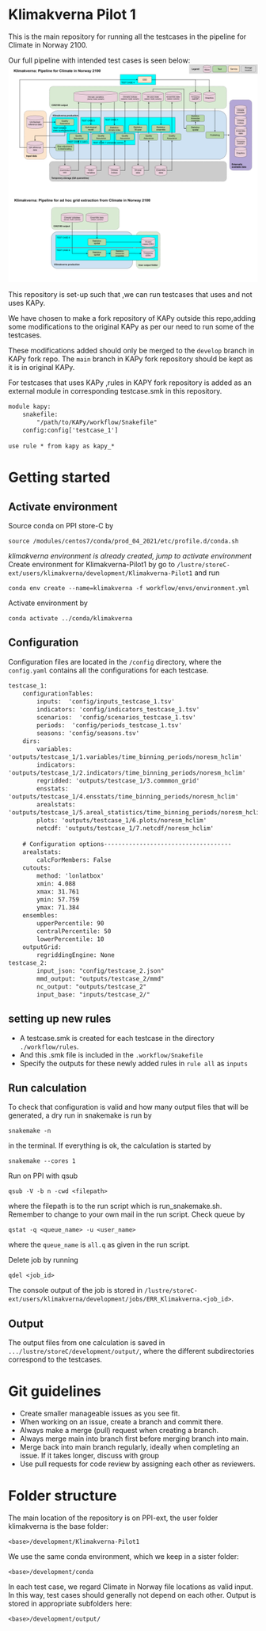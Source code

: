 # Klimakverna Pilot 1
This is the main repository for running all the testcases in the pipeline for Climate in Norway 2100. 

Our full pipeline with intended test cases is seen below:
![Flow chart with test cases Klimakverna](./flowchart.png)

This repository is set-up such that ,we can run testcases that uses and not uses KAPy. 

We have chosen to make a fork repository of KAPy outside this repo,adding some modifications to the original KAPy as per our need to run some of the testcases. 

These modifications added should only be merged to the `develop` branch in KAPy fork repo. The  `main` branch in KAPy fork repository should be kept as it is in original KAPy.

For testcases that uses KAPy ,rules in KAPY fork repository is added as an external module in corresponding testcase.smk in this repository.

```console
module kapy:
    snakefile:
        "/path/to/KAPy/workflow/Snakefile"
    config:config['testcase_1']

use rule * from kapy as kapy_*
```



# Getting started

## Activate environment

Source conda on PPI store-C by 
```console
source /modules/centos7/conda/prod_04_2021/etc/profile.d/conda.sh
```
*klimakverna environment is already created, jump to activate environment*
Create environment for Klimakverna-Pilot1 by go to `/lustre/storeC-ext/users/klimakverna/development/Klimakverna-Pilot1` and run 

```console
conda env create --name=klimakverna -f workflow/envs/environment.yml
```

Activate environment by
```
conda activate ../conda/klimakverna
```

## Configuration

Configuration files are located in the `/config` directory, where the `config.yaml` contains all the configurations for each testcase.

```
testcase_1:
    configurationTables:
        inputs:  'config/inputs_testcase_1.tsv'
        indicators: 'config/indicators_testcase_1.tsv'
        scenarios:  'config/scenarios_testcase_1.tsv'
        periods:  'config/periods_testcase_1.tsv'
        seasons: 'config/seasons.tsv'
    dirs:
        variables: 'outputs/testcase_1/1.variables/time_binning_periods/noresm_hclim'
        indicators: 'outputs/testcase_1/2.indicators/time_binning_periods/noresm_hclim'
        regridded: 'outputs/testcase_1/3.commmon_grid'
        ensstats: 'outputs/testcase_1/4.ensstats/time_binning_periods/noresm_hclim'
        arealstats: 'outputs/testcase_1/5.areal_statistics/time_binning_periods/noresm_hclim'
        plots: 'outputs/testcase_1/6.plots/noresm_hclim'
        netcdf: 'outputs/testcase_1/7.netcdf/noresm_hclim'

    # Configuration options------------------------------------
    arealstats:
        calcForMembers: False
    cutouts:
        method: 'lonlatbox'
        xmin: 4.088
        xmax: 31.761
        ymin: 57.759
        ymax: 71.384
    ensembles:
        upperPercentile: 90
        centralPercentile: 50
        lowerPercentile: 10
    outputGrid:
        regriddingEngine: None
testcase_2:        
        input_json: "config/testcase_2.json"
        mmd_output: "outputs/testcase_2/mmd"
        nc_output: "outputs/testcase_2"
        input_base: "inputs/testcase_2/"

```  


## setting up new rules

- A testcase.smk is created for each testcase in the directory `./workflow/rules`.
- And this .smk file is included in the `.workflow/Snakefile`
- Specify the outputs for these newly added rules in  `rule all` as `inputs`


## Run calculation

To check that configuration is valid and how many output files that will be generated, a dry run in snakemake is run by 

```console
snakemake -n
```

in the terminal. If everything is ok, the calculation is started by

```console
snakemake --cores 1
```

Run on PPI with qsub

```console
qsub -V -b n -cwd <filepath>
```
where the filepath is to the run script which is run_snakemake.sh. Remember to change to your own mail in the run script.
Check queue by 

```console
qstat -q <queue_name> -u <user_name>
```
where the `queue_name` is `all.q` as given in the run script.

Delete job by running

```console
qdel <job_id>
```

The console output of the job is stored in `/lustre/storeC-ext/users/klimakverna/development/jobs/ERR_Klimakverna.<job_id>`.


## Output

The output files from one calculation is saved in `.../lustre/storeC/development/output/`, where the different subdirectories correspond to the testcases. 

# Git guidelines
- Create smaller manageable issues as you see fit.
- When working on an issue, create a branch and commit there.
- Always make a merge (pull) request when creating a branch.
- Always merge main into branch first before merging branch into main.
- Merge back into main branch regularly, ideally when completing an issue. If it takes longer, discuss with group
- Use pull requests for code review by assigning each other as reviewers.

# Folder structure
The main location of the repository is on PPI-ext, the user folder klimakverna is the base folder:
```
<base>/development/Klimakverna-Pilot1
```
We use the same conda environment, which we keep in a sister folder:
```
<base>/development/conda
```
In each test case, we regard Climate in Norway file locations as valid input. In this way, test cases should generally not depend on each other. Output is stored in appropriate subfolders here:
```
<base>/development/output/
```
